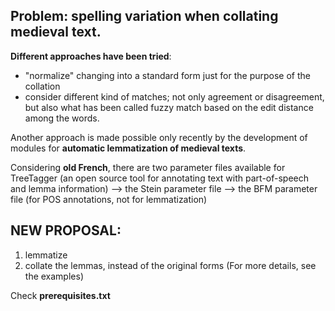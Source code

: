 Problem: spelling variation when collating medieval text.
---------------------------------------------------------

**Different approaches have been tried**:
- "normalize" changing into a standard form just for the purpose of the collation
- consider different kind of matches; not only agreement or disagreement, but also what has been called fuzzy match based on the edit distance among the words.

Another approach is made possible only recently by the development of modules for **automatic lemmatization of medieval texts**.

Considering **old French**, there are two parameter files available for TreeTagger (an open source tool for annotating text with part-of-speech and lemma information)
--> the Stein parameter file
--> the BFM parameter file (for POS annotations, not for lemmatization)

NEW PROPOSAL:
-------------
1. lemmatize
2. collate the lemmas, instead of the original forms
(For more details, see the examples)


Check **prerequisites.txt**